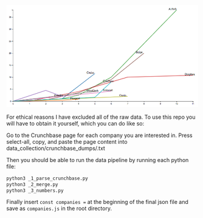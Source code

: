 ![Plot](/plot.png?raw=true)

For ethical reasons I have excluded all of the raw data.
To use this repo you will have to obtain it yourself, which you can do like so:

Go to the Crunchbase page for each company you are interested in.
Press select-all, copy, and paste the page content into
data_collection/crunchbase_dumps/<company-name>.txt

Then you should be able to run the data pipeline by running each python file:

```
python3 _1_parse_crunchbase.py
python3 _2_merge.py
python3 _3_numbers.py
```

Finally insert `const companies =` at the beginning of the final json file and save as
`companies.js` in the root directory.
